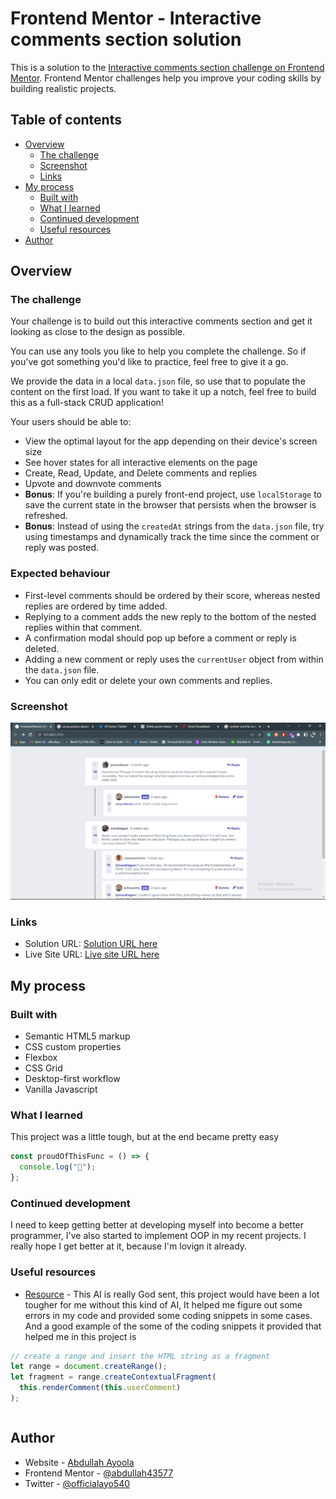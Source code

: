 # Frontend Mentor - Interactive comments section solution

This is a solution to the [Interactive comments section challenge on Frontend Mentor](https://www.frontendmentor.io/challenges/interactive-comments-section-iG1RugEG9). Frontend Mentor challenges help you improve your coding skills by building realistic projects.

## Table of contents

- [Overview](#overview)
  - [The challenge](#the-challenge)
  - [Screenshot](#screenshot)
  - [Links](#links)
- [My process](#my-process)
  - [Built with](#built-with)
  - [What I learned](#what-i-learned)
  - [Continued development](#continued-development)
  - [Useful resources](#useful-resources)
- [Author](#author)

## Overview

### The challenge

Your challenge is to build out this interactive comments section and get it looking as close to the design as possible.

You can use any tools you like to help you complete the challenge. So if you've got something you'd like to practice, feel free to give it a go.

We provide the data in a local `data.json` file, so use that to populate the content on the first load. If you want to take it up a notch, feel free to build this as a full-stack CRUD application!

Your users should be able to:

- View the optimal layout for the app depending on their device's screen size
- See hover states for all interactive elements on the page
- Create, Read, Update, and Delete comments and replies
- Upvote and downvote comments
- **Bonus**: If you're building a purely front-end project, use `localStorage` to save the current state in the browser that persists when the browser is refreshed.
- **Bonus**: Instead of using the `createdAt` strings from the `data.json` file, try using timestamps and dynamically track the time since the comment or reply was posted.

### Expected behaviour

- First-level comments should be ordered by their score, whereas nested replies are ordered by time added.
- Replying to a comment adds the new reply to the bottom of the nested replies within that comment.
- A confirmation modal should pop up before a comment or reply is deleted.
- Adding a new comment or reply uses the `currentUser` object from within the `data.json` file.
- You can only edit or delete your own comments and replies.

### Screenshot

![](<./screenshots/Screenshot%20(124).png>)

### Links

- Solution URL: [Solution URL here](https://www.frontendmentor.io/solutions/interactive-comment-section-built-using-vanilla-js-and-scss-gw6ScK_tUQ)
- Live Site URL: [Live site URL here](https://interactive-comment-sect.netlify.app/)

## My process

### Built with

- Semantic HTML5 markup
- CSS custom properties
- Flexbox
- CSS Grid
- Desktop-first workflow
- Vanilla Javascript

### What I learned

This project was a little tough, but at the end became pretty easy

```js
const proudOfThisFunc = () => {
  console.log("🎉");
};
```

### Continued development

I need to keep getting better at developing myself into become a better programmer, I've also started to implement OOP in my recent projects. I really hope I get better at it, because I'm lovign it already.

### Useful resources

- [Resource](https://chat.openai.com/) - This AI is really God sent, this project would have been a lot tougher for me without this kind of AI, It helped me figure out some errors in my code and provided some coding snippets in some cases. And a good example of the some of the coding snippets it provided that helped me in this project is

```js
// create a range and insert the HTML string as a fragment
let range = document.createRange();
let fragment = range.createContextualFragment(
  this.renderComment(this.userComment)
);
```

```All of the code snippets where I used the code just as the above was because I was passing an argument to a function that probably required a node element of a pure string, so doing that fixed the problem.

```

## Author

- Website - [Abdullah Ayoola](https://github.com/abdullah43577)
- Frontend Mentor - [@abdullah43577](https://www.frontendmentor.io/profile/abdullah43577)
- Twitter - [@officialayo540](https://twitter.com/officialayo540)
